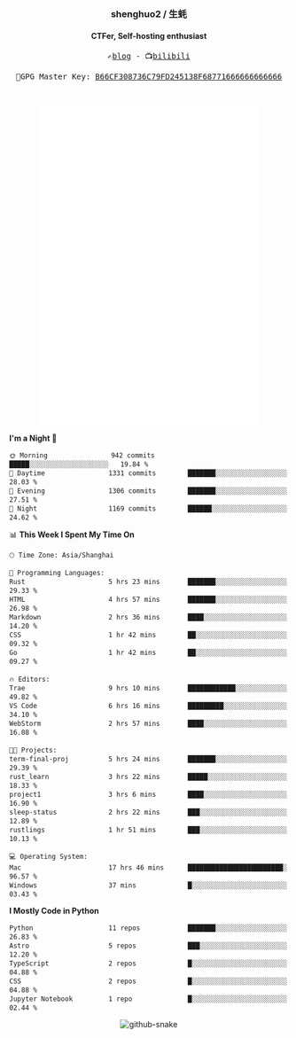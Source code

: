 <h3 align="center"> shenghuo2 / 生蚝 </h3>
<h4 align="center" >CTFer, Self-hosting enthusiast</h3>


<p align="center">
  <samp>
    ✍️<a href="https://blog.shenghuo2.top/">blog</a> -
    📺<a href="https://space.bilibili.com/85894935">bilibili</a>
  </samp>
</p>
<p align="center">
  <samp>
     🔐GPG Master Key: <a align="center" href="https://github.com/shenghuo2.gpg">B66CF308736C79FD245138F68771666666666666</a>
  </samp>
</p>
<br>
<p align="center">
  <a href="https://github.com/shenghuo2">
    <img width="400" align="top" src="https://github.com/shenghuo2/shenghuo2/blob/main/metrics.left.svg" />
  </a>
  <a href="https://github.com/shenghuo2">
    <img width="400" align="top" src="https://github.com/shenghuo2/shenghuo2/blob/main/metrics.right.svg" />
  </a>
</p>


<!--START_SECTION:waka-->
**I'm a Night 🦉** 

```text
🌞 Morning                942 commits         █████░░░░░░░░░░░░░░░░░░░░   19.84 % 
🌆 Daytime                1331 commits        ███████░░░░░░░░░░░░░░░░░░   28.03 % 
🌃 Evening                1306 commits        ███████░░░░░░░░░░░░░░░░░░   27.51 % 
🌙 Night                  1169 commits        ██████░░░░░░░░░░░░░░░░░░░   24.62 % 
```


📊 **This Week I Spent My Time On** 

```text
🕑︎ Time Zone: Asia/Shanghai

💬 Programming Languages: 
Rust                     5 hrs 23 mins       ███████░░░░░░░░░░░░░░░░░░   29.33 % 
HTML                     4 hrs 57 mins       ███████░░░░░░░░░░░░░░░░░░   26.98 % 
Markdown                 2 hrs 36 mins       ████░░░░░░░░░░░░░░░░░░░░░   14.20 % 
CSS                      1 hr 42 mins        ██░░░░░░░░░░░░░░░░░░░░░░░   09.32 % 
Go                       1 hr 42 mins        ██░░░░░░░░░░░░░░░░░░░░░░░   09.27 % 

🔥 Editors: 
Trae                     9 hrs 10 mins       ████████████░░░░░░░░░░░░░   49.82 % 
VS Code                  6 hrs 16 mins       █████████░░░░░░░░░░░░░░░░   34.10 % 
WebStorm                 2 hrs 57 mins       ████░░░░░░░░░░░░░░░░░░░░░   16.08 % 

🐱‍💻 Projects: 
term-final-proj          5 hrs 24 mins       ███████░░░░░░░░░░░░░░░░░░   29.39 % 
rust_learn               3 hrs 22 mins       █████░░░░░░░░░░░░░░░░░░░░   18.33 % 
project1                 3 hrs 6 mins        ████░░░░░░░░░░░░░░░░░░░░░   16.90 % 
sleep-status             2 hrs 22 mins       ███░░░░░░░░░░░░░░░░░░░░░░   12.89 % 
rustlings                1 hr 51 mins        ███░░░░░░░░░░░░░░░░░░░░░░   10.13 % 

💻 Operating System: 
Mac                      17 hrs 46 mins      ████████████████████████░   96.57 % 
Windows                  37 mins             █░░░░░░░░░░░░░░░░░░░░░░░░   03.43 % 
```

**I Mostly Code in Python** 

```text
Python                   11 repos            ███████░░░░░░░░░░░░░░░░░░   26.83 % 
Astro                    5 repos             ███░░░░░░░░░░░░░░░░░░░░░░   12.20 % 
TypeScript               2 repos             █░░░░░░░░░░░░░░░░░░░░░░░░   04.88 % 
CSS                      2 repos             █░░░░░░░░░░░░░░░░░░░░░░░░   04.88 % 
Jupyter Notebook         1 repo              █░░░░░░░░░░░░░░░░░░░░░░░░   02.44 % 
```




<!--END_SECTION:waka-->


<div align="center">
  <picture>
    <source media="(prefers-color-scheme: dark)" srcset="https://gist.githubusercontent.com/shenghuo2/bfce20b14ab0484cef03bae6e60e0b3a/raw/github-snake-dark.svg" />
    <source media="(prefers-color-scheme: light)" srcset="https://gist.githubusercontent.com/shenghuo2/bfce20b14ab0484cef03bae6e60e0b3a/raw/github-snake.svg" />
    <img alt="github-snake" src="https://gist.githubusercontent.com/shenghuo2/bfce20b14ab0484cef03bae6e60e0b3a/raw/github-snake.svg" />
  </picture>
</div>

<!--
**shenghuo2/shenghuo2** is a ✨ _special_ ✨ repository because its `README.md` (this file) appears on your GitHub profile.

Here are some ideas to get you started:

- 🔭 I’m currently working on ...
- 🌱 I’m currently learning ...
- 👯 I’m looking to collaborate on ...
- 🤔 I’m looking for help with ...
- 💬 Ask me about ...
- 📫 How to reach me: ...
- 😄 Pronouns: ...
- ⚡ Fun fact: ...
-->
